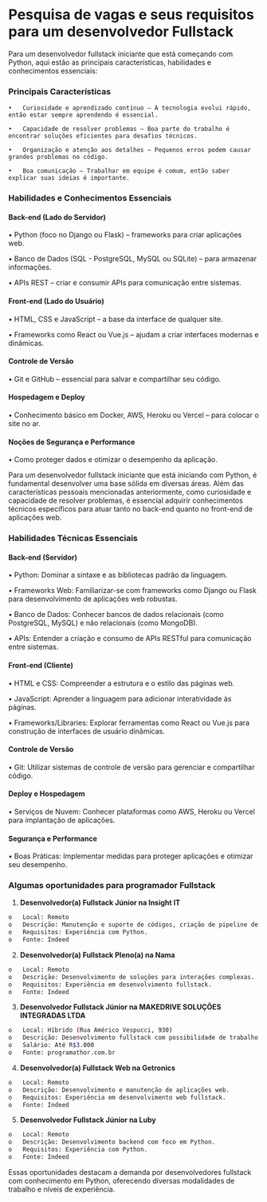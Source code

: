 # Pesquisa de vagas e seus requisitos para um desenvolvedor Fullstack

  Para um desenvolvedor fullstack iniciante que está começando com Python, aqui estão as principais características, habilidades e conhecimentos essenciais:

### Principais Características

    •	Curiosidade e aprendizado contínuo – A tecnologia evolui rápido, então estar sempre aprendendo é essencial.
  
    •	Capacidade de resolver problemas – Boa parte do trabalho é encontrar soluções eficientes para desafios técnicos.
  
    •	Organização e atenção aos detalhes – Pequenos erros podem causar grandes problemas no código.
  
    •	Boa comunicação – Trabalhar em equipe é comum, então saber explicar suas ideias é importante.
  

### Habilidades e Conhecimentos Essenciais

#### Back-end (Lado do Servidor)

  •	Python (foco no Django ou Flask) – frameworks para criar aplicações web.
  
  •	Banco de Dados (SQL - PostgreSQL, MySQL ou SQLite) – para armazenar informações.
  
  •	APIs REST – criar e consumir APIs para comunicação entre sistemas.
  

#### Front-end (Lado do Usuário)

  •	HTML, CSS e JavaScript – a base da interface de qualquer site.
  
  •	Frameworks como React ou Vue.js – ajudam a criar interfaces modernas e dinâmicas.
  

#### Controle de Versão

  •	Git e GitHub – essencial para salvar e compartilhar seu código.
  

#### Hospedagem e Deploy

  •	Conhecimento básico em Docker, AWS, Heroku ou Vercel – para colocar o site no ar.
  

#### Noções de Segurança e Performance

  •	Como proteger dados e otimizar o desempenho da aplicação.

  

Para um desenvolvedor fullstack iniciante que está iniciando com Python, é fundamental desenvolver uma base sólida em diversas áreas. Além das características pessoais mencionadas anteriormente, como curiosidade e capacidade de resolver problemas, é essencial adquirir conhecimentos técnicos específicos para atuar tanto no back-end quanto no front-end de aplicações web.



### Habilidades Técnicas Essenciais


#### Back-end (Servidor)

  •	Python: Dominar a sintaxe e as bibliotecas padrão da linguagem.
  
  •	Frameworks Web: Familiarizar-se com frameworks como Django ou Flask para desenvolvimento de aplicações web robustas.
  
  •	Banco de Dados: Conhecer bancos de dados relacionais (como PostgreSQL, MySQL) e não relacionais (como MongoDB).
  
  •	APIs: Entender a criação e consumo de APIs RESTful para comunicação entre sistemas.

  
#### Front-end (Cliente)

  •	HTML e CSS: Compreender a estrutura e o estilo das páginas web.
  
  •	JavaScript: Aprender a linguagem para adicionar interatividade às páginas.
  
  •	Frameworks/Libraries: Explorar ferramentas como React ou Vue.js para construção de interfaces de usuário dinâmicas.
  

#### Controle de Versão

  •	Git: Utilizar sistemas de controle de versão para gerenciar e compartilhar código.
  

#### Deploy e Hospedagem

  •	Serviços de Nuvem: Conhecer plataformas como AWS, Heroku ou Vercel para implantação de aplicações.
  

#### Segurança e Performance

  •	Boas Práticas: Implementar medidas para proteger aplicações e otimizar seu desempenho.

    

### Algumas oportunidades para programador Fullstack

1. **Desenvolvedor(a) Fullstack Júnior na Insight IT**

```bash
o	Local: Remoto
o	Descrição: Manutenção e suporte de códigos, criação de pipeline de dados e MLOps.
o	Requisitos: Experiência com Python.
o	Fonte: Indeed
```

2. **Desenvolvedor(a) Fullstack Pleno(a) na Nama**

```bash
o	Local: Remoto
o	Descrição: Desenvolvimento de soluções para interações complexas.
o	Requisitos: Experiência em desenvolvimento fullstack.
o	Fonte: Indeed
```

3. **Desenvolvedor Fullstack Júnior na MAKEDRIVE SOLUÇÕES INTEGRADAS LTDA**

```bash
o	Local: Híbrido (Rua Américo Vespucci, 930)
o	Descrição: Desenvolvimento fullstack com possibilidade de trabalho remoto ocasional.
o	Salário: Até R$3.000
o	Fonte: programathor.com.br
```

4. **Desenvolvedor(a) Fullstack Web na Getronics**

```bash
o	Local: Remoto
o	Descrição: Desenvolvimento e manutenção de aplicações web.
o	Requisitos: Experiência em desenvolvimento web fullstack.
o	Fonte: Indeed
```

5. **Desenvolvedor Fullstack Júnior na Luby**

```bash
o	Local: Remoto
o	Descrição: Desenvolvimento backend com foco em Python.
o	Requisitos: Experiência com Python.
o	Fonte: Indeed
```

Essas oportunidades destacam a demanda por desenvolvedores fullstack com conhecimento em Python, oferecendo diversas modalidades de trabalho e níveis de experiência. 
